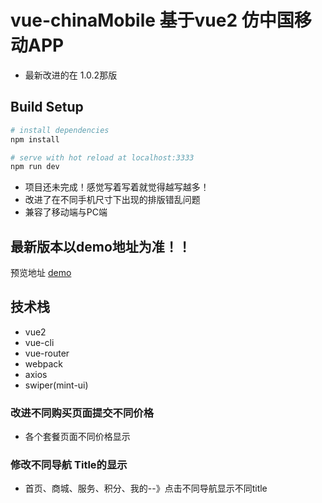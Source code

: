 # vue-chinaMobile 基于vue2 仿中国移动APP
- 最新改进的在 1.0.2那版
>

## Build Setup

``` bash
# install dependencies
npm install

# serve with hot reload at localhost:3333
npm run dev
```

+ 项目还未完成！感觉写着写着就觉得越写越多！
+ 改进了在不同手机尺寸下出现的排版错乱问题
+ 兼容了移动端与PC端

## 最新版本以demo地址为准！！

预览地址 [demo](http://www.00h5.com)
## 技术栈
+ vue2
+ vue-cli
+ vue-router
+ webpack
+ axios
+ swiper(mint-ui)

### 改进不同购买页面提交不同价格
+ 各个套餐页面不同价格显示
### 修改不同导航 Title的显示
+ 首页、商城、服务、积分、我的--》点击不同导航显示不同title
